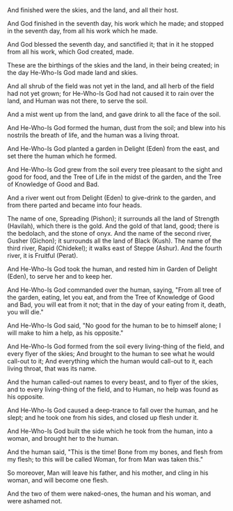 
And finished were the skies, and the land, and all their host.

And God finished in the seventh day, his work which he made; 
and stopped in the seventh day, from all his work which he made.

And God blessed the seventh day, and sanctified it; 
that in it he stopped from all his work, which God created, made.

These are the birthings of the skies and the land, in their being created; 
in the day He-Who-Is God made land and skies.

And all shrub of the field was not yet in the land, and all herb of the field had not yet grown; for He-Who-Is God had not caused it to rain over the land, and Human was not there, to serve the soil.

And a mist went up from the land, and gave drink to all the face of the soil.

And He-Who-Is God formed the human, dust from the soil; 
and blew into his nostrils the breath of life, 
and the human was a living throat.

And He-Who-Is God planted a garden in Delight (Eden) from the east, 
and set there the human which he formed.

And He-Who-Is God grew from the soil every tree pleasant to the sight and good for food, 
and the Tree of Life in the midst of the garden, 
and the Tree of Knowledge of Good and Bad.

And a river went out from Delight (Eden) to give-drink to the garden, and from there parted and became into four heads.

The name of one, Spreading (Pishon); it surrounds all the land of Strength (Havilah), which there is the gold. And the gold of that land, good; there is the bedolach, and the stone of onyx. 
And the name of the second river, Gusher (Gichon); it surrounds all the land of Black (Kush). 
The name of the third river, Rapid (Chidekel); it walks east of Steppe (Ashur). 
And the fourth river, it is Fruitful (Perat).

And He-Who-Is God took the human, and rested him in Garden of Delight (Eden), to serve her and to keep her.

And He-Who-Is God commanded over the human, saying, "From all tree of the garden, eating, let you eat, and from the Tree of Knowledge of Good and Bad, you will eat from it not; that in the day of your eating from it, death, you will die."

And He-Who-Is God said, "No good for the human to be to himself alone; I will make to him a help, as his opposite."

And He-Who-Is God formed from the soil every living-thing of the field, and every flyer of the skies; 
And brought to the human to see what he would call-out to it; 
And everything which the human would call-out to it, each living throat, that was its name.

And the human called-out names to every beast, and to flyer of the skies, and to every living-thing of the field, and to Human, no help was found as his opposite.

And He-Who-Is God caused a deep-trance to fall over the human, and he slept; and he took one from his sides, and closed up flesh under it.

And He-Who-Is God built the side which he took from the human, into a woman, and brought her to the human.

And the human said, "This is the time! 
Bone from my bones, and flesh from my flesh; 
to this will be called Woman, for from Man was taken this."

So moreover, Man will leave his father, and his mother, and cling in his woman, and will become one flesh.

And the two of them were naked-ones, the human and his woman, and were ashamed not.
